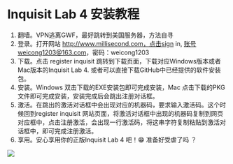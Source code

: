 # Inquisit Lab 4 安装教程

1. 翻墙。VPN逃离GWF，最好跳转到美国服务器，方法自寻
1. 登录。打开网站 http://www.millisecond.com，点击sign in, 账号weicong1203@163.com，密码：weicong1203
1. 下载。点击 register inquisit 跳转到下载页面，下载对应Windows版本或者Mac版本的Inquisit Lab 4. 或者可以直接下载GitHub中已经提供的软件安装包。
1. 安装。Windows 双击下载的EXE安装包即可完成安装，Mac 点击下载的PKG文件即可完成安装，安装完成后会跳出注册对话框。
1. 激活。在跳出的激活对话框中会出现对应的机器码，要求输入激活码。这个时候回到register inquisit 网站页面，将激活对话框中出现的机器码复制到网页对应框中，点击注册激活，会出现一行激活码，将这串字符复制粘贴到激活对话框中，即可完成注册激活。
1. 享用。安心享用你的正版Inquisit Lab 4 吧！😁 准备好受虐了吗 ？


![](上吧_学术狗.tiff)

